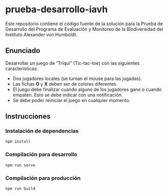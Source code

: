 # prueba-desarrollo-iavh

Este repositorio contiene el código fuente de la solución para la Prueba de Desarrollo del Programa de Evaluación y Monitoreo de la Biodiversidad del Instituto Alexander von Humboldt.

## Enunciado
Desarrollar un juego de “Triqui” (Tic-tac-toe) con las siguientes características:

* Dos jugadores locales (se turnan el mouse para las jugadas).
* Las fichas **O** y **X** deben ser de colores diferentes.
* El juego debe finalizar cuando alguno de los jugadores gane o cuando empaten. Esto se debe indicar con una notificación.
* Se debe poder reiniciar el juego en cualquier momento.

## Instrucciones

### Instalación de dependencias
```
npm install
```

### Compilación para desarrollo
```
npm run serve
```

### Compilación para producción
```
npm run build
```
